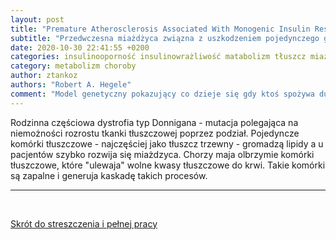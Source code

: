 ```yaml
---
layout: post
title: "Premature Atherosclerosis Associated With Monogenic Insulin Resistance"
subtitle: "Przedwczesna miażdżyca związna z uszkodzeniem pojedynczego genu"
date: 2020-10-30 22:41:55 +0200
categories: insulinooporność insulinowrażliwość matabolizm tłuszcz miażdżyca
category: metabolizm choroby
author: ztankoz
authors: "Robert A. Hegele"
comment: "Model genetyczny pokazujący co dzieje się gdy ktoś spożywa duże ilości PUFA. Efekt jest taki sam bo PUFA zaburzają rozrost poprzez podział komórek a nasilają poprzez rozrost pojedynczej komórki. Co istotne pacjenci z ta chorobą nie mają podwyższonego poziomu LDL ale wysokie trójglicerydy i galopującą insulinooporność "
---
```


Rodzinna częściowa dystrofia typ Donnigana - mutacja polegająca na niemożności rozrostu tkanki tłuszczowej poprzez podział. Pojedyncze komórki tłuszczowe - najczęściej jako tłuszcz trzewny - gromadzą lipidy a u pacjentów szybko rozwija się miażdzyca.
Chorzy maja olbrzymie komórki tłuszczowe, które "ulewaja" wolne kwasy tłuszczowe do krwi. Takie komórki są zapalne i generuja kaskadę takich procesów.

<hr>
<br>

[Skrót do streszczenia i pełnej pracy](https://www.ahajournals.org/doi/10.1161/01.cir.103.18.2225?url_ver=Z39.88-2003&rfr_id=ori:rid:crossref.org&rfr_dat=cr_pub%20%200pubmed)
